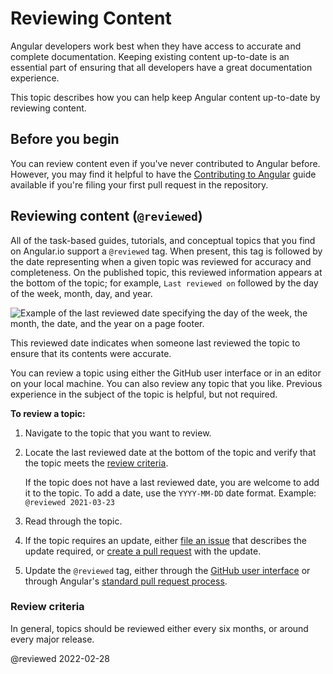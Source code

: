 # Reviewing Content

Angular developers work best when they have access to accurate and complete documentation.
Keeping existing content up-to-date is an essential part of ensuring that all developers have a great documentation experience.

This topic describes how you can help keep Angular content up-to-date by reviewing content.

## Before you begin

You can review content even if you've never contributed to Angular before.
However, you may find it helpful to have the [Contributing to Angular](https://github.com/angular/angular/blob/master/CONTRIBUTING.md) guide available if you're filing your first pull request in the repository.

## Reviewing content (`@reviewed`)

All of the task-based guides, tutorials, and conceptual topics that you find on Angular.io support a `@reviewed` tag.
When present, this tag is followed by the date representing when a given topic was reviewed for accuracy and completeness.
On the published topic, this reviewed information appears at the bottom of the topic; for example, `Last reviewed on` followed by the day of the week, month, day, and year.

<div class="lightbox">

<img alt="Example of the last reviewed date specifying the day of the week, the month, the date, and the year on a page footer." src="generated/images/guide/contributors-guide/last-reviewed.png">

</div>

This reviewed date indicates when someone last reviewed the topic to ensure that its contents were accurate.

You can review a topic using either the GitHub user interface or in an editor on your local machine.
You can also review any topic that you like.
 Previous experience in the subject of the topic is helpful, but not required.

**To review a topic:**

1.  Navigate to the topic that you want to review.
1.  Locate the last reviewed date at the bottom of the topic and verify that the topic meets the [review criteria](#review-criteria).

    If the topic does not have a last reviewed date, you are welcome to add it to the topic.
    To add a date, use the `YYYY-MM-DD` date format.
    Example:
    `@reviewed 2021-03-23`

1.  Read through the topic.
1.  If the topic requires an update, either [file an issue](https://github.com/angular/angular/blob/master/CONTRIBUTING.md#submit-issue) that describes the update required, or [create a pull request](https://github.com/angular/angular/blob/master/CONTRIBUTING.md#submit-pr) with the update.
1.  Update the `@reviewed` tag, either through the [GitHub user interface](guide/updating-content-github-ui) or through Angular's [standard pull request process](https://github.com/angular/angular/blob/master/CONTRIBUTING.md#submit-pr).

<a id="review-criteria"></a>

### Review criteria

In general, topics should be reviewed either every six months, or around every major release.

<!-- links -->

<!-- external links -->

<!-- end links -->

@reviewed 2022-02-28
